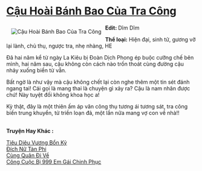 <a href="https://utruyen.com/cau-hoai-banh-bao-cua-tra-cong/18918/" title="Cậu Hoài Bánh Bao Của Tra Công"><h1>Cậu Hoài Bánh Bao Của Tra Công</h1></a><div style="display:table"><img align="right" style="float: left; padding: 10px;" src="https://utruyen.com/images/story/200x260/cau-hoai-banh-bao-cua-tra-cong.jpg" alt="Cậu Hoài Bánh Bao Của Tra Công"><b>Edit: </b>Dĩm Dĩm<p></p><b>Thể loại:</b> Hiện đại, sinh tử, gương vỡ lại lành, chủ thụ, ngược tra, nhẹ nhàng, HE<p></p>Đã hai năm kể từ ngày La Kiêu bị Đoàn Dịch Phong ép buộc cưỡng chế bên mình, hai năm sau, cậu không còn cách nào trốn thoát cùng đường cậu nhảy xuống biển từ vẫn.<p></p>Bất ngờ là như vậy mà cậu không chết lại còn nghe thêm một tin sét đánh ngang tai! Cái gọi là mang thai là chuyện gì xảy ra? Cậu là nam nhân được chứ! Này tuyệt đối không khoa học a!<p></p>Kỳ thật, đây là một thiên ấm áp văn công thụ tương ái tương sát, tra công biến trung khuyển, tử triền loạn đả, một lần nữa mang vợ con về nhà!!</div><p><br><b>Truyện Hay Khác :</b></p><a href="https://utruyen.com/tieu-dieu-vuong-bon-ky/21773/" alt="Tiêu Diêu Vương Bổn Kỷ">Tiêu Diêu Vương Bổn Kỷ</a><br/><a href="https://github.com/quanluxury/ngontinhhot/tree/master/truyenhay/17085/" alt="Đích Nữ Tàn Phi">Đích Nữ Tàn Phi</a><br/><a href="https://github.com/quanluxury/ngontinh_sac/tree/master/truyenhay/18806/" alt="Cùng Quân Đi Về">Cùng Quân Đi Về</a><br/><a href="https://github.com/quanluxury/truyenhot/tree/master/truyenhay/17557/" alt="Công Cuộc Bị 999 Em Gái Chinh Phục">Công Cuộc Bị 999 Em Gái Chinh Phục</a><br/>